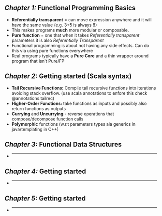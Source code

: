 ***Chapter 1:*** Functional Programming Basics
- 
- **Referentially transparent** = can move expression anywhere and it will have the same value (e.g. 3+5 is always 8)
- This makes programs **much** more modular or composable. 
- **Pure function** = one that when it takes _Referentially transparent_ parameters it is 
 also _Referentially Transparent_
 - Functional programming is about not having any side effects. Can do this via using pure functions everywhere 
 - Real programs typically have a **Pure Core** and a thin wrapper around program that isn't Pure/FP
 
 
***Chapter 2:*** Getting started (Scala syntax)
- 
- **Tail Recursive Functions:** Compile tail recursive functions into iterations avoiding stack overflow. (use scala
annotations to enfore this check @annotations.tailrec)
- **Higher-Order Functions:** take functions as inputs and possibly also return functions as outputs
- **Currying** and **Uncurrying** - reverse operations that compose/decompose function calls
- **Polymorphic** functions (w.r.t parameters types ala generics in java/templating in C++)
 
***Chapter 3:*** Functional Data Structures
- 
- **** 


***Chapter 4:*** Getting started
- 
- **** 


***Chapter 5:*** Getting started
- 
- **** 
